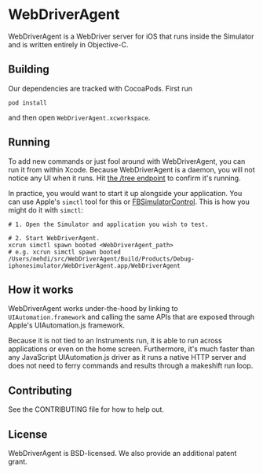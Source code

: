 # WebDriverAgent

WebDriverAgent is a WebDriver server for iOS that runs inside the Simulator and is written entirely in Objective-C. 

## Building

Our dependencies are tracked with CocoaPods. First run

``
pod install
``

and then open `WebDriverAgent.xcworkspace`.

## Running

To add new commands or just fool around with WebDriverAgent, you can run it from within Xcode. Because WebDriverAgent is a daemon, you will not notice any UI when it runs. Hit [the /tree endpoint](http://localhost:8100/tree) to confirm it's running.

In practice, you would want to start it up alongside your application. You can use Apple's `simctl` tool for this or [FBSimulatorControl](https://github.com/facebook/FBSimulatorControl). This is how you might do it with `simctl`:

```
# 1. Open the Simulator and application you wish to test.

# 2. Start WebDriverAgent.
xcrun simctl spawn booted <WebDriverAgent_path>
# e.g. xcrun simctl spawn booted /Users/mehdi/src/WebDriverAgent/Build/Products/Debug-iphonesimulator/WebDriverAgent.app/WebDriverAgent
```

## How it works

WebDriverAgent works under-the-hood by linking to `UIAutomation.framework` and calling the same APIs that are exposed through Apple's UIAutomation.js framework.

Because it is not tied to an Instruments run, it is able to run across applications or even on the home screen. Furthermore, it's much faster than any JavaScript UIAutomation.js driver as it runs a native HTTP server and does not need to ferry commands and results through a makeshift run loop.

## Contributing

See the CONTRIBUTING file for how to help out.

## License

WebDriverAgent is BSD-licensed. We also provide an additional patent grant.
